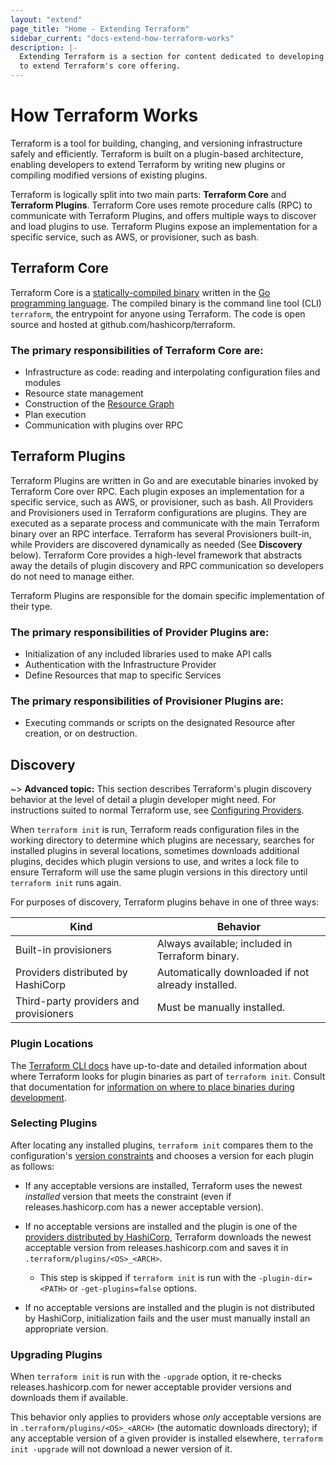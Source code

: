 ```yaml
---
layout: "extend"
page_title: "Home - Extending Terraform"
sidebar_current: "docs-extend-how-terraform-works"
description: |-
  Extending Terraform is a section for content dedicated to developing Plugins
  to extend Terraform's core offering.
---
```



# How Terraform Works

Terraform is a tool for building, changing, and versioning infrastructure safely
and efficiently. Terraform is built on a plugin-based architecture, enabling
developers to extend Terraform by writing new plugins or compiling modified
versions of existing plugins.

Terraform is logically split into two main parts: **Terraform Core** and
**Terraform Plugins**. Terraform Core uses remote procedure calls (RPC) to
communicate with Terraform Plugins, and offers multiple ways to discover and
load plugins to use.  Terraform Plugins expose an implementation for a specific
service, such as AWS, or provisioner, such as bash.

## Terraform Core

Terraform Core is a [statically-compiled binary][0] written in the [Go
programming language][1]. The compiled binary is the command line tool (CLI)
`terraform`, the entrypoint for anyone using Terraform. The code is open source
and hosted at github.com/hashicorp/terraform.

### The primary responsibilities of Terraform Core are:

- Infrastructure as code: reading and interpolating configuration files and
modules
- Resource state management
- Construction of the [Resource Graph](/docs/internals/graph.html)
- Plan execution
- Communication with plugins over RPC


## Terraform Plugins

Terraform Plugins are written in Go and are executable binaries invoked by
Terraform Core over RPC. Each plugin exposes an implementation for a specific
service, such as AWS, or provisioner, such as bash. All Providers and
Provisioners used in Terraform configurations are plugins. They are executed as
a separate process and communicate with the main Terraform binary over an RPC
interface. Terraform has several Provisioners built-in, while Providers are
discovered dynamically as needed (See **Discovery** below). Terraform Core provides
a high-level framework that abstracts away the details of plugin discovery and
RPC communication so developers do not need to manage either.

Terraform Plugins are responsible for the domain specific implementation of
their type.

### The primary responsibilities of Provider Plugins are:

- Initialization of any included libraries used to make API calls
- Authentication with the Infrastructure Provider
- Define Resources that map to specific Services

### The primary responsibilities of Provisioner Plugins are:

- Executing commands or scripts on the designated Resource after creation, or on
destruction.

## Discovery

~> **Advanced topic:** This section describes Terraform's plugin discovery
behavior at the level of detail a plugin developer might need. For instructions
suited to normal Terraform use, see [Configuring Providers](/docs/language/providers/configuration.html).

When `terraform init` is run, Terraform reads configuration files in the working
directory to determine which plugins are necessary, searches for installed
plugins in several locations, sometimes downloads additional plugins, decides
which plugin versions to use, and writes a lock file to ensure Terraform will
use the same plugin versions in this directory until `terraform init` runs
again.

For purposes of discovery, Terraform plugins behave in one of three ways:

Kind                                   | Behavior
---------------------------------------|------------------------------------------------
Built-in provisioners                  | Always available; included in Terraform binary.
Providers distributed by HashiCorp     | Automatically downloaded if not already installed.
Third-party providers and provisioners | Must be manually installed.

### Plugin Locations

The [Terraform CLI
docs](/docs/cli/config/config-file.html#provider-installation)
have up-to-date and detailed information about where Terraform looks for plugin
binaries as part of `terraform init`. Consult that documentation for
[information on where to place binaries during
development](/docs/cli/config/config-file.html#development-overrides-for-provider-developers).

### Selecting Plugins

After locating any installed plugins, `terraform init` compares them to the
configuration's [version constraints](/docs/language/providers/configuration.html#provider-versions)
and chooses a version for each plugin as follows:

- If any acceptable versions are installed, Terraform uses the newest
  _installed_ version that meets the constraint (even if releases.hashicorp.com
  has a newer acceptable version).
- If no acceptable versions are installed and the plugin is one of the
  [providers distributed by HashiCorp](/docs/providers/index.html),
  Terraform downloads the newest acceptable version from
  releases.hashicorp.com and saves it in `.terraform/plugins/<OS>_<ARCH>`.

    - This step is skipped if `terraform init` is run with the
      `-plugin-dir=<PATH>` or `-get-plugins=false` options.
- If no acceptable versions are installed and the plugin is not distributed
  by HashiCorp, initialization fails and the user must manually install an
  appropriate version.

### Upgrading Plugins

When `terraform init` is run with the `-upgrade` option, it re-checks
releases.hashicorp.com for newer acceptable provider versions and downloads them
if available.

This behavior only applies to providers whose _only_ acceptable versions are in
`.terraform/plugins/<OS>_<ARCH>` (the automatic downloads directory); if any
acceptable version of a given provider is installed elsewhere,
`terraform init -upgrade` will not download a newer version of it.

[0]: https://en.wikipedia.org/wiki/Static_build#Static_building
[1]: https://golang.org/
